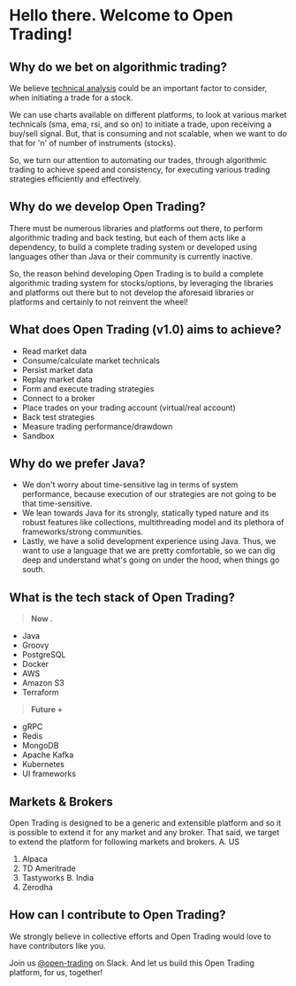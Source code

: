 # Hello there. Welcome to Open Trading!

## Why do we bet on algorithmic trading?
We believe [technical analysis](https://en.wikipedia.org/wiki/Technical_analysis) could be an important factor to consider, when initiating a trade for a stock.

We can use charts available on different platforms, to look at various market technicals (sma, ema, rsi, and so on) to initiate a trade, upon receiving a buy/sell signal.
But, that is consuming and not scalable, when we want to do that for 'n' of number of instruments (stocks).

So, we turn our attention to automating our trades, through algorithmic trading to achieve speed and consistency, for executing various trading strategies efficiently and effectively.

## Why do we develop Open Trading?
There must be numerous libraries and platforms out there, to perform algorithmic trading and back testing, but each of them acts like a dependency, to build a complete trading system or developed using languages other than Java or their community is currently inactive.

So, the reason behind developing Open Trading is to build a complete algorithmic trading system for stocks/options, by leveraging the libraries and platforms out there but to not develop the aforesaid libraries or platforms and certainly to not reinvent the wheel!

## What does Open Trading (v1.0) aims to achieve?
- Read market data
- Consume/calculate market technicals
- Persist market data
- Replay market data
- Form and execute trading strategies
- Connect to a broker
- Place trades on your trading account (virtual/real account)
- Back test strategies
- Measure trading performance/drawdown
- Sandbox

## Why do we prefer Java?
- We don't worry about time-sensitive lag in terms of system performance, because execution of our strategies are not going to be that time-sensitive.</br>
- We lean towards Java for its strongly, statically typed nature and its robust features like collections, multithreading model and its plethora of frameworks/strong communities.</br>
- Lastly, we have a solid development experience using Java. Thus, we want to use a language that we are pretty comfortable, so we can dig deep and understand what's going on under the hood, when things go south.

## What is the tech stack of Open Trading?
> **Now .**
- Java
- Groovy
- PostgreSQL
- Docker
- AWS
- Amazon S3
- Terraform
> **Future +**
- gRPC
- Redis
- MongoDB
- Apache Kafka
- Kubernetes
- UI frameworks

## Markets & Brokers
Open Trading is designed to be a generic and extensible platform and so it is possible to extend it for any market and any broker. That said, we target to extend the platform for following markets and brokers.
A. US
  1. Alpaca
  2. TD Ameritrade
  3. Tastyworks
B. India
  1. Zerodha

## How can I contribute to Open Trading?
We strongly believe in collective efforts and Open Trading would love to have contributors like you.</br>

Join us [@open-trading](https://join.slack.com/t/open-trading/shared_invite/zt-h486t1ue-1Pt9Ais587FLdvcWkZZUAg) on Slack. And let us build this Open Trading platform, for us, together!
